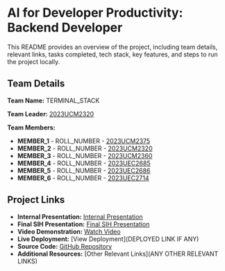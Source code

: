 # AI for Developer Productivity: Backend Developer

This README provides an overview of the project, including team details, relevant links, tasks completed, tech stack, key features, and steps to run the project locally.

## Team Details

**Team Name:** TERMINAL_STACK

**Team Leader:** [2023UCM2320]()

**Team Members:**

- **MEMBER_1** - ROLL_NUMBER - [2023UCM2375](https://github.com/USERNAME)
- **MEMBER_2** - ROLL_NUMBER - [2023UCM2320](https://github.com/USERNAME)
- **MEMBER_3** - ROLL_NUMBER - [2023UCM2360](https://github.com/USERNAME)
- **MEMBER_4** - ROLL_NUMBER - [2023UEC2685](https://github.com/USERNAME)
- **MEMBER_5** - ROLL_NUMBER - [2023UEC2686](https://github.com/USERNAME)
- **MEMBER_6** - ROLL_NUMBER - [2023UEC2714](https://github.com/USERNAME)

## Project Links

- **Internal Presentation:** [Internal Presentation](https://github.com/irshad017/ppts)
- **Final SIH Presentation:** [Final SIH Presentation](https://github.com/irshad017/ppts)
- **Video Demonstration:** [Watch Video](https://youtu.be/bvAmmlZ_aZU)
- **Live Deployment:** [View Deployment](DEPLOYED LINK IF ANY)
- **Source Code:** [GitHub Repository](https://github.com/irshad017/AL-ST)
- **Additional Resources:** [Other Relevant Links](ANY OTHER RELEVANT LINKS)
